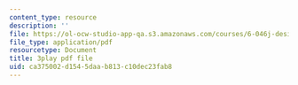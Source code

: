 ```yaml
---
content_type: resource
description: ''
file: https://ol-ocw-studio-app-qa.s3.amazonaws.com/courses/6-046j-design-and-analysis-of-algorithms-spring-2015/ca375002d1545daab813c10dec23fab8_C6EWVBNCxsc.pdf
file_type: application/pdf
resourcetype: Document
title: 3play pdf file
uid: ca375002-d154-5daa-b813-c10dec23fab8
---
```

